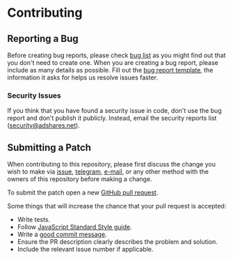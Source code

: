 # Contributing

## Reporting a Bug

Before creating bug reports, please check [bug list] as you might find out that
you don't need to create one. When you are creating a bug report, please include
as many details as possible. Fill out the [bug report template], the information
it asks for helps us resolve issues faster.

### Security Issues

If you think that you have found a security issue in code, don't use the bug
report and don't publish it publicly. Instead, email the security
reports list ([security@adshares.net](mailto:security@adshares.net)).

## Submitting a Patch

When contributing to this repository, please first discuss the change you wish
to make via [issue][issues], [telegram], [e-mail][tech_email], or any other
method with the owners of this repository before making a change.

To submit the patch open a new [GitHub pull request][pr].

Some things that will increase the chance that your pull request is accepted:

- Write tests.
- Follow [JavaScript Standard Style guide][style].
- Write a [good commit message][commit].
- Ensure the PR description clearly describes the problem and solution. 
- Include the relevant issue number if applicable.

[bug list]: https://github.com/adshares/ads-js-connector/labels/Bug
[bug report template]: https://github.com/adshares/ads-js-connector/issues/new?template=bug_report.md&labels=Bug
[issues]: https://github.com/adshares/ads-js-connector/issues
[telegram]: https://t.me/adshares
[tech_email]: mailto:tech@adshares.net
[pr]: https://github.com/adshares/ads-js-connector/compare/
[style]: https://standardjs.com/
[commit]: http://tbaggery.com/2008/04/19/a-note-about-git-commit-messages.html

